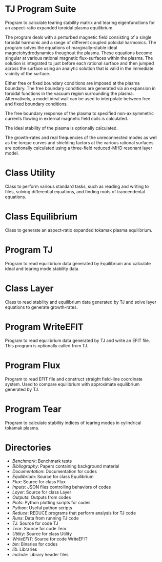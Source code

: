# TJ Program Suite

Program to calculate tearing stability matrix and tearing eigenfunctions for an
aspect-ratio expanded toroidal plasma equilibrium.

The program deals with a perturbed magnetic field consisting of a single
toroidal harmonic and a range of different coupled poloidal harmonics.
The program solves the equations of marginally-stable ideal magnetohydrodynamics
thoughout the plasma. These equations become singular at various rational
magnetic flux-surfaces within the plasma. The solution is integrated to
just before each rational surface and then jumped across the surface using
an analytic solution that is valid in the immediate vicinity of the surface.

Either free or fixed boundary conditions are imposed at the plasma boundary.
The free boundary conditions are generated via an expansion in toroidal
functions in the vacuum region surrounding the plasma. Alternatively,
a model ideal wall can be used to interpolate between free and fixed
boundary conditions.

The free boundary response of the plasma to specified non-axisymmetric currents
flowing in external magnetic field coils is calculated.

The ideal stability of the plasma is optionally calculated.

The growth-rates and real frequencies of the unreconnected modes as well
as the torque curves and shielding factors at the various rational
surfaces are optionally calculated using a three-field reduced-MHD resonant
layer model.

# Class Utility

Class to perform various standard tasks, such as reading and writing to
files, solving differential equations, and finding roots of trancendental
equations.

# Class Equilibrium

Class to generate an aspect-ratio expanded tokamak plasma equilibrium.

# Program TJ

Program to read equilibrium data generated by Equilibrium and calculate
ideal and tearing mode stability data.

# Class Layer

Class to read stability and equilibrium data generated by TJ and solve
layer equations to generate growth-rates.

# Program WriteEFIT

Program to read equilibrium data generated by TJ and write an EFIT file.
This program is optionally called from TJ.

# Program Flux

Program to read EFIT file and construct straight field-line coordinate system.
Used to compare equilibrium with approximate equilibrium generated by TJ.

# Program Tear

Program to calculate stability indices of tearing modes in cylindrical tokamak plasma.

# Directories

  - *Benchmark*:        Benchmark tests
  - *Bibliography*:	Papers containing background material
  - *Documentation*: 	Documentation for codes
  - *Equilibrium*:	Source for class Equilibrium
  - *Flux*:		Source for class Flux
  - *Inputs*:		JSON files controlling behaviors of codes
  - *Layer*:		Source for class Layer
  - *Outputs*:		Outputs from codes
  - *Plots*:		Python plotting scripts for codes
  - *Python*:           Useful python scripts
  - *Reduce*:		REDUCE programs that perform analysis for TJ code
  - *Runs*:             Data from running TJ code
  - *TJ*:		Source for code TJ
  - *Tear*:		Source for code Tear
  - *Utility*:          Source for class Utility
  - *WriteEFIT*:	Source for code WriteEFIT
  - *bin*:		Binaries for codes
  - *lib*:		Libraries
  - *include*:		Library header files